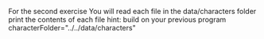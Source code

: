 
For the second exercise
You will read each file in the data/characters folder print the contents of each file
hint:
build on your previous program
characterFolder="../../data/characters"
